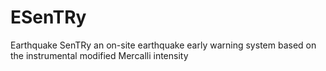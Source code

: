 # ESenTRy
Earthquake SenTRy
an on-site earthquake early warning system based on the instrumental modified Mercalli intensity
